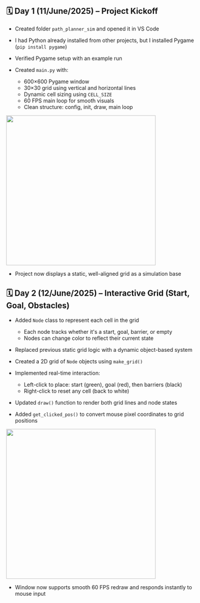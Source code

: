 ## 🗓️ Day 1 (11/June/2025) – Project Kickoff

- Created folder `path_planner_sim` and opened it in VS Code
- I had Python already installed from other projects, but I installed Pygame (`pip install pygame`)
- Verified Pygame setup with an example run

- Created `main.py` with:
  - 600×600 Pygame window
  - 30×30 grid using vertical and horizontal lines
  - Dynamic cell sizing using `CELL_SIZE`
  - 60 FPS main loop for smooth visuals
  - Clean structure: config, init, draw, main loop
<img src="https://github.com/user-attachments/assets/0b308b2a-7b7d-4bb5-ae1f-2829d400e0a9" width="400">


- Project now displays a static, well-aligned grid as a simulation base


## 🗓️ Day 2 (12/June/2025) – Interactive Grid (Start, Goal, Obstacles)

- Added `Node` class to represent each cell in the grid
  - Each node tracks whether it's a start, goal, barrier, or empty
  - Nodes can change color to reflect their current state

- Replaced previous static grid logic with a dynamic object-based system
- Created a 2D grid of `Node` objects using `make_grid()`

- Implemented real-time interaction:
  - Left-click to place: start (green), goal (red), then barriers (black)
  - Right-click to reset any cell (back to white)

- Updated `draw()` function to render both grid lines and node states
- Added `get_clicked_pos()` to convert mouse pixel coordinates to grid positions
<img src="https://github.com/user-attachments/assets/173bdea8-ebc4-4dba-84e1-d4a0d8a415e9" width="400">

- Window now supports smooth 60 FPS redraw and responds instantly to mouse input



